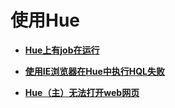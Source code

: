 # 使用Hue<a name="ZH-CN_TOPIC_0169495343"></a>

-   **[Hue上有job在运行](Hue上有job在运行.md)**  

-   **[使用IE浏览器在Hue中执行HQL失败](使用IE浏览器在Hue中执行HQL失败.md)**  

-   **[Hue（主）无法打开web网页](Hue（主）无法打开web网页.md)**  


